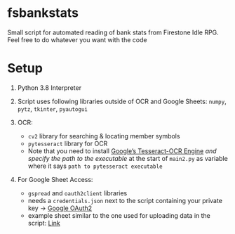 # fsbankstats
Small script for automated reading of bank stats from Firestone Idle RPG. Feel free to do whatever you want with the code

# Setup
1. Python 3.8 Interpreter
2. Script uses following libraries outside of OCR and Google Sheets: `numpy`, `pytz`, `tkinter`, `pyautogui`
3. OCR:  
   - `cv2` library for searching & locating member symbols  
   - `pytesseract`  library for OCR  
   - Note that you need to install [Google’s Tesseract-OCR Engine](https://github.com/tesseract-ocr/tesseract) *and specify the path to the executable* at the start of `main2.py` as variable where it says `path to pytesseract executable`

4. For Google Sheet Access:
   - `gspread` and `oauth2client` libraries
   - needs a `credentials.json` next to the script containing your private key -> [Google OAuth2](https://cloud.google.com/docs/authentication/getting-started)
   - example sheet similar to the one used for uploading data in the script: [Link](https://docs.google.com/spreadsheets/d/1S492o3-cTvhJo6w4keBw-_byEWjEFRa7GWkRYyMgc_E/edit?usp=sharing)
